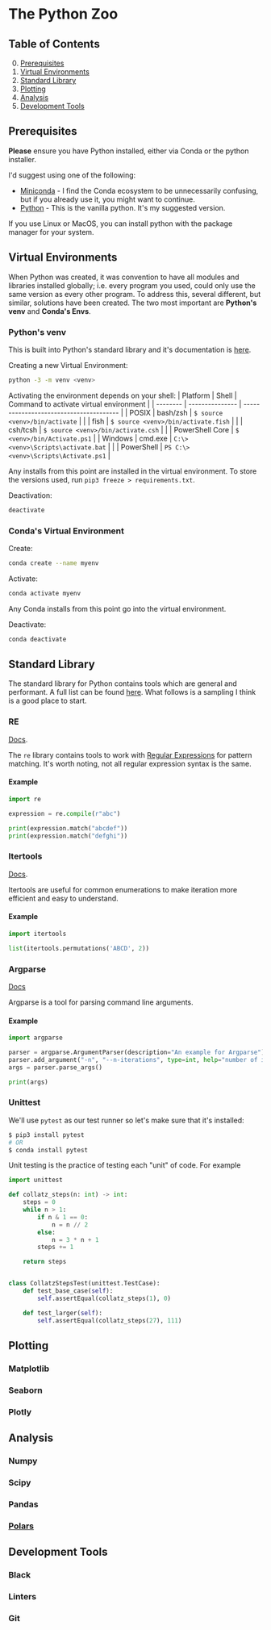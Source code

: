 # The Python Zoo


## Table of Contents

0. [Prerequisites](#prerequisites)
1. [Virtual Environments](#virtual-environments)
2. [Standard Library](#standard-library)
3. [Plotting](#plotting)
4. [Analysis](#analysis)
5. [Development Tools](#development-tools)

## Prerequisites
__Please__ ensure you have Python installed, either via Conda or the python installer.

I'd suggest using one of the following:

* [Miniconda](https://docs.conda.io/en/main/miniconda.html) - I find the Conda ecosystem to be unnecessarily confusing, but if you already use it, you might want to continue.
* [Python](https://www.python.org/downloads/) - This is the vanilla python. It's my suggested version.

If you use Linux or MacOS, you can install python with the package manager for your system.

## Virtual Environments

When Python was created, it was convention to have all modules and libraries installed globally; i.e. every program you used, could only use the same version as every other program.
To address this, several different, but similar, solutions have been created.
The two most important are __Python's venv__ and __Conda's Envs__.


### Python's venv
This is built into Python's standard library and it's documentation is [here](https://docs.python.org/3/library/venv.html).

Creating a new Virtual Environment:
```bash
python -3 -m venv <venv>
```

Activating the environment depends on your shell:
| Platform | Shell           | Command to activate virtual environment |
| -------- | --------------- | --------------------------------------- |
| POSIX    | bash/zsh        | `$ source <venv>/bin/activate`          |
|          | fish            | `$ source <venv>/bin/activate.fish`     |
|          | csh/tcsh        | `$ source <venv>/bin/activate.csh`      |
|          | PowerShell Core | `$ <venv>/bin/Activate.ps1`             |
| Windows  | cmd.exe         | `C:\> <venv>\Scripts\activate.bat`      |
|          | PowerShell      | `PS C:\> <venv>\Scripts\Activate.ps1`   |


Any installs from this point are installed in the virtual environment.
To store the versions used, run `pip3 freeze > requirements.txt`.

Deactivation:
```bash
deactivate
```


### Conda's Virtual Environment

Create:
```bash
conda create --name myenv
```

Activate:
```bash
conda activate myenv
```

Any Conda installs from this point go into the virtual environment.

Deactivate:
```bash
conda deactivate
```

## Standard Library

The standard library for Python contains tools which are general and performant.
A full list can be found [here](https://docs.python.org/3/library/index.html).
What follows is a sampling I think is a good place to start.

### RE
[Docs](https://docs.python.org/3/library/re.html).

The `re` library contains tools to work with [Regular Expressions](https://en.wikipedia.org/wiki/Regular_expression) for pattern matching.
It's worth noting, not all regular expression syntax is the same.

#### Example

```python
import re

expression = re.compile(r"abc")

print(expression.match("abcdef"))
print(expression.match("defghi"))
```


### Itertools
[Docs](https://docs.python.org/3/library/itertools.html?highlight=itertools).

Itertools are useful for common enumerations to make iteration more efficient and easy to understand.

#### Example
```python
import itertools

list(itertools.permutations('ABCD', 2))
```

### Argparse
[Docs](https://docs.python.org/3/library/argparse.html?highlight=argparse)

Argparse is a tool for parsing command line arguments.

#### Example
```python
import argparse

parser = argparse.ArgumentParser(description="An example for Argparse")
parser.add_argument("-n", "--n-iterations", type=int, help="number of iterations to perform")
args = parser.parse_args()

print(args)
```


### Unittest

We'll use `pytest` as our test runner so let's make sure that it's installed:
```bash
$ pip3 install pytest
# OR
$ conda install pytest
```

Unit testing is the practice of testing each "unit" of code.
For example

```python
import unittest

def collatz_steps(n: int) -> int:
    steps = 0
    while n > 1:
        if n & 1 == 0:
            n = n // 2
        else:
            n = 3 * n + 1
        steps += 1

    return steps


class CollatzStepsTest(unittest.TestCase):
    def test_base_case(self):
        self.assertEqual(collatz_steps(1), 0)

    def test_larger(self):
        self.assertEqual(collatz_steps(27), 111)

```

## Plotting

### Matplotlib

### Seaborn

### Plotly


## Analysis

### Numpy

### Scipy

### Pandas

### [Polars](https://www.pola.rs)



## Development Tools


### Black

### Linters

### Git
